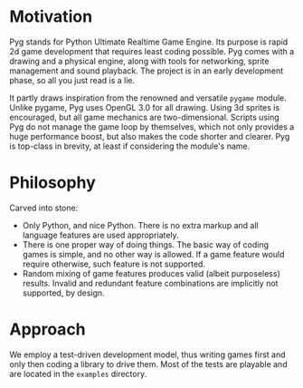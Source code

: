 # Motivation

Pyg stands for Python Ultimate Realtime Game Engine.
Its purpose is rapid 2d game development that requires least coding possible.
Pyg comes with a drawing and a physical engine, along with tools for networking, sprite management and sound playback.
The project is in an early development phase, so all you just read is a lie.

It partly draws inspiration from the renowned and versatile `pygame` module.
Unlike pygame, Pyg uses OpenGL 3.0 for all drawing.
Using 3d sprites is encouraged, but all game mechanics are two-dimensional.
Scripts using Pyg do not manage the game loop by themselves, which not only provides a huge performance boost, but also makes the code shorter and clearer.
Pyg is top-class in brevity, at least if considering the module's name.

# Philosophy

Carved into stone:
* Only Python, and nice Python.
There is no extra markup and all language features are used appropriately.
* There is one proper way of doing things.
The basic way of coding games is simple, and no other way is allowed.
If a game feature would require otherwise, such feature is not supported.
* Random mixing of game features produces valid (albeit purposeless) results.
Invalid and redundant feature combinations are implicitly not supported, by design.

# Approach

We employ a test-driven development model, thus writing games first and only then coding a library to drive them. Most of the tests are playable and are located in the `examples` directory.
